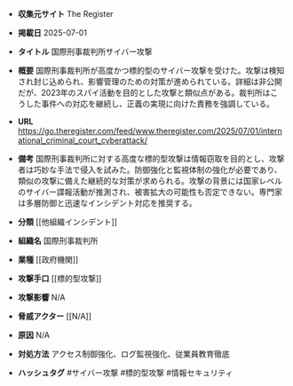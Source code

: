 - **収集元サイト**
The Register

- **掲載日**
2025-07-01

- **タイトル**
国際刑事裁判所サイバー攻撃

- **概要**
国際刑事裁判所が高度かつ標的型のサイバー攻撃を受けた。攻撃は検知され封じ込められ、影響管理のための対策が進められている。詳細は非公開だが、2023年のスパイ活動を目的とした攻撃と類似点がある。裁判所はこうした事件への対応を継続し、正義の実現に向けた責務を強調している。

- **URL**
https://go.theregister.com/feed/www.theregister.com/2025/07/01/international_criminal_court_cyberattack/

- **備考**
国際刑事裁判所に対する高度な標的型攻撃は情報窃取を目的とし、攻撃者は巧妙な手法で侵入を試みた。防御強化と監視体制の強化が必要であり、類似の攻撃に備えた継続的な対策が求められる。攻撃の背景には国家レベルのサイバー諜報活動が推測され、被害拡大の可能性も否定できない。専門家は多層防御と迅速なインシデント対応を推奨する。

- **分類**
[[他組織インシデント]]

- **組織名**
国際刑事裁判所

- **業種**
[[政府機関]]

- **攻撃手口**
[[標的型攻撃]]

- **攻撃影響**
N/A

- **脅威アクター**
[[N/A]]

- **原因**
N/A

- **対処方法**
アクセス制御強化、ログ監視強化、従業員教育徹底

- **ハッシュタグ**
#サイバー攻撃 #標的型攻撃 #情報セキュリティ
